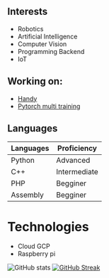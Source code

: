 ## Interests

- Robotics
- Artificial Intelligence
- Computer Vision
- Programming Backend
- IoT

## Working on:

- [Handy](https://github.com/laviserva/Handy)
- [Pytorch multi training](https://github.com/laviserva/Pytorch-multi-training)

## Languages

| Languages | Proficiency |
| ----- | ----- | 
| Python | Advanced |
| C++ | Intermediate |
| PHP | Begginer |
| Assembly | Begginer |

# Technologies

- Cloud GCP
- Raspberry pi

![GitHub stats](https://github-readme-stats.vercel.app/api?username=laviserva&show_icons=true&theme=transparent)
[![GitHub Streak](https://github-readme-streak-stats.herokuapp.com?user=laviserva&theme=blueberry&date_format=M%20j%5B%2C%20Y%5D)](https://git.io/streak-stats)
